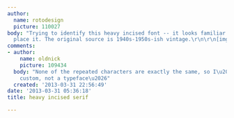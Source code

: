 ```yaml
---
author:
  name: rotodesign
  picture: 110027
body: "Trying to identify this heavy incised font -- it looks familiar but just can't
  place it. The original source is 1940s-1950s-ish vintage.\r\n\r\n[img:sites/default/files/old-images/lonesome_road_3521.jpg]"
comments:
- author:
    name: oldnick
    picture: 109434
  body: "None of the repeated characters are exactly the same, so I\u2019m going with
    custom, not a typeface\u2026"
  created: '2013-03-31 22:56:49'
date: '2013-03-31 05:36:18'
title: heavy incised serif

---
```

